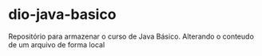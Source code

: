 # dio-java-basico
Repositório para armazenar o curso de Java Básico.
Alterando o conteudo de um arquivo de forma local